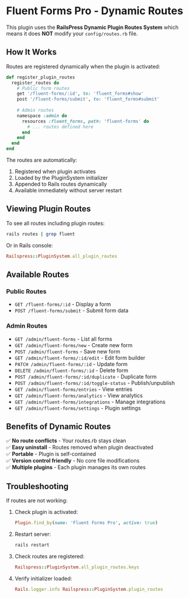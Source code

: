 # Fluent Forms Pro - Dynamic Routes

This plugin uses the **RailsPress Dynamic Plugin Routes System** which means it does **NOT** modify your `config/routes.rb` file.

## How It Works

Routes are registered dynamically when the plugin is activated:

```ruby
def register_plugin_routes
  register_routes do
    # Public form routes
    get '/fluent-forms/:id', to: 'fluent_forms#show'
    post '/fluent-forms/submit', to: 'fluent_forms#submit'
    
    # Admin routes
    namespace :admin do
      resources :fluent_forms, path: 'fluent-forms' do
        # ... routes defined here
      end
    end
  end
end
```

The routes are automatically:
1. Registered when plugin activates
2. Loaded by the PluginSystem initializer
3. Appended to Rails routes dynamically
4. Available immediately without server restart

## Viewing Plugin Routes

To see all routes including plugin routes:

```bash
rails routes | grep fluent
```

Or in Rails console:

```ruby
Railspress::PluginSystem.all_plugin_routes
```

## Available Routes

### Public Routes
- `GET /fluent-forms/:id` - Display a form
- `POST /fluent-forms/submit` - Submit form data

### Admin Routes
- `GET /admin/fluent-forms` - List all forms
- `GET /admin/fluent-forms/new` - Create new form
- `POST /admin/fluent-forms` - Save new form
- `GET /admin/fluent-forms/:id/edit` - Edit form builder
- `PATCH /admin/fluent-forms/:id` - Update form
- `DELETE /admin/fluent-forms/:id` - Delete form
- `POST /admin/fluent-forms/:id/duplicate` - Duplicate form
- `POST /admin/fluent-forms/:id/toggle-status` - Publish/unpublish
- `GET /admin/fluent-forms/entries` - View entries
- `GET /admin/fluent-forms/analytics` - View analytics
- `GET /admin/fluent-forms/integrations` - Manage integrations
- `GET /admin/fluent-forms/settings` - Plugin settings

## Benefits of Dynamic Routes

✅ **No route conflicts** - Your routes.rb stays clean  
✅ **Easy uninstall** - Routes removed when plugin deactivated  
✅ **Portable** - Plugin is self-contained  
✅ **Version control friendly** - No core file modifications  
✅ **Multiple plugins** - Each plugin manages its own routes  

## Troubleshooting

If routes are not working:

1. Check plugin is activated:
   ```ruby
   Plugin.find_by(name: 'Fluent Forms Pro', active: true)
   ```

2. Restart server:
   ```bash
   rails restart
   ```

3. Check routes are registered:
   ```ruby
   Railspress::PluginSystem.all_plugin_routes.keys
   ```

4. Verify initializer loaded:
   ```ruby
   Rails.logger.info Railspress::PluginSystem.plugin_routes
   ```

